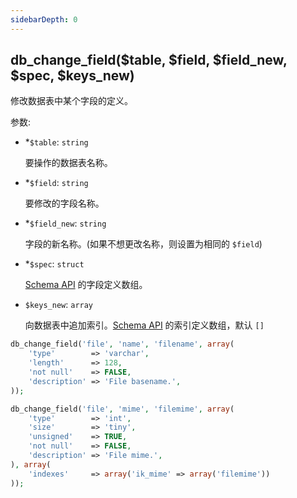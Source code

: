 ```yaml
---
sidebarDepth: 0
---
```


## db_change_field($table, $field, $field_new, $spec, $keys_new)

修改数据表中某个字段的定义。

参数:
- <span class="required">*</span>`$table`: `string`

  要操作的数据表名称。

- <span class="required">*</span>`$field`: `string`

  要修改的字段名称。

- <span class="required">*</span>`$field_new`: `string`

  字段的新名称。(如果不想更改名称，则设置为相同的 `$field`)

- <span class="required">*</span>`$spec`: `struct`

  [Schema API]() 的字段定义数组。

- `$keys_new`: `array`

  向数据表中追加索引。[Schema API]() 的索引定义数组，默认 `[]`


```php
db_change_field('file', 'name', 'filename', array(
    'type'        => 'varchar',
    'length'      => 128,
    'not null'    => FALSE,
    'description' => 'File basename.',
));

db_change_field('file', 'mime', 'filemime', array(
    'type'        => 'int',
    'size'        => 'tiny',
    'unsigned'    => TRUE,
    'not null'    => FALSE,
    'description' => 'File mime.',
), array(
    'indexes'     => array('ik_mime' => array('filemime'))
));
```
